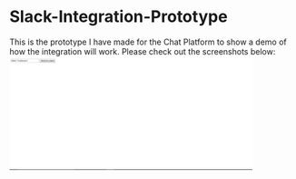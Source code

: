 # Slack-Integration-Prototype

This is the prototype I have made for the Chat Platform to show a demo of how the integration will work.
Please check out the screenshots below:  
<img height=200px src="./prototype1.PNG">
